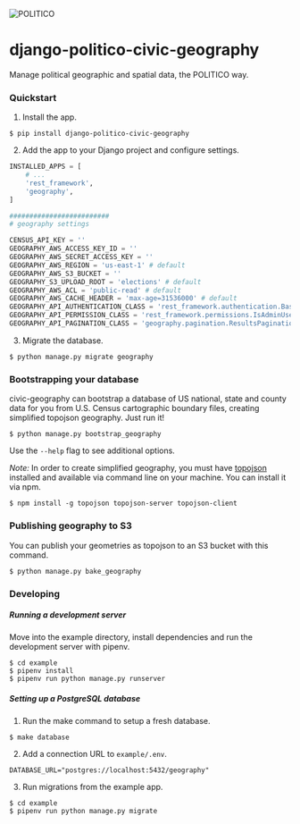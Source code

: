 ![POLITICO](https://rawgithub.com/The-Politico/src/master/images/logo/badge.png)

# django-politico-civic-geography

Manage political geographic and spatial data, the POLITICO way.

### Quickstart

1. Install the app.

  ```
  $ pip install django-politico-civic-geography
  ```

2. Add the app to your Django project and configure settings.

  ```python
  INSTALLED_APPS = [
      # ...
      'rest_framework',
      'geography',
  ]

  #########################
  # geography settings

  CENSUS_API_KEY = ''
  GEOGRAPHY_AWS_ACCESS_KEY_ID = ''
  GEOGRAPHY_AWS_SECRET_ACCESS_KEY = ''
  GEOGRAPHY_AWS_REGION = 'us-east-1' # default
  GEOGRAPHY_AWS_S3_BUCKET = ''
  GEOGRAPHY_S3_UPLOAD_ROOT = 'elections' # default
  GEOGRAPHY_AWS_ACL = 'public-read' # default
  GEOGRAPHY_AWS_CACHE_HEADER = 'max-age=31536000' # default
  GEOGRAPHY_API_AUTHENTICATION_CLASS = 'rest_framework.authentication.BasicAuthentication' # default
  GEOGRAPHY_API_PERMISSION_CLASS = 'rest_framework.permissions.IsAdminUser' # default
  GEOGRAPHY_API_PAGINATION_CLASS = 'geography.pagination.ResultsPagination' # default

  ```

3. Migrate the database.

  ```
  $ python manage.py migrate geography
  ```


### Bootstrapping your database

civic-geography can bootstrap a database of US national, state and county data for you from U.S. Census cartographic boundary files, creating simplified topojson geography. Just run it!

```
$ python manage.py bootstrap_geography
```


Use the `--help` flag to see additional options.

*Note:* In order to create simplified geography, you must have [topojson](https://github.com/topojson/topojson) installed and available via command line on your machine. You can install it via npm.

```
$ npm install -g topojson topojson-server topojson-client
```

### Publishing geography to S3

You can publish your geometries as topojson to an S3 bucket with this command.

```
$ python manage.py bake_geography
```


### Developing

##### Running a development server

Move into the example directory, install dependencies and run the development server with pipenv.

  ```
  $ cd example
  $ pipenv install
  $ pipenv run python manage.py runserver
  ```

##### Setting up a PostgreSQL database

1. Run the make command to setup a fresh database.

  ```
  $ make database
  ```

2. Add a connection URL to `example/.env`.

  ```
  DATABASE_URL="postgres://localhost:5432/geography"
  ```

3. Run migrations from the example app.

  ```
  $ cd example
  $ pipenv run python manage.py migrate
  ```
